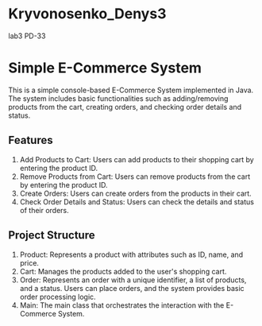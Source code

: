 # Kryvonosenko_Denys3
lab3 PD-33

# Simple E-Commerce System

This is a simple console-based E-Commerce System implemented in Java. The system includes basic functionalities such as adding/removing products from the cart, creating orders, and checking order details and status.

## Features
1. Add Products to Cart: Users can add products to their shopping cart by entering the product ID.
2. Remove Products from Cart: Users can remove products from the cart by entering the product ID.
3. Create Orders: Users can create orders from the products in their cart.
4. Check Order Details and Status: Users can check the details and status of their orders.

## Project Structure
1. Product: Represents a product with attributes such as ID, name, and price.
2. Cart: Manages the products added to the user's shopping cart.
3. Order: Represents an order with a unique identifier, a list of products, and a status. Users can place orders, and the system provides basic order processing logic.
4. Main: The main class that orchestrates the interaction with the E-Commerce System.
